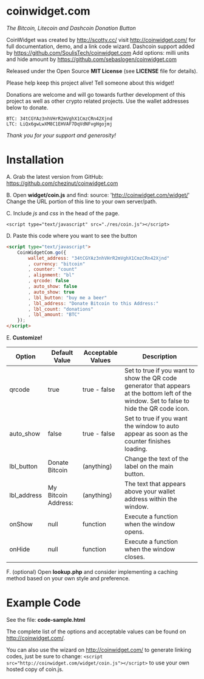 coinwidget.com
==============

*The Bitcoin, Litecoin and Dashcoin Donation Button*

CoinWidget was created by http://scotty.cc/ visit http://coinwidget.com/ for full documentation, demo, and a link code wizard.
Dashcoin support added by https://github.com/SoulisTech/coinwidget.com
Add options: milli units and hide amount by https://github.com/sebaslogen/coinwidget.com

Released under the Open Source **MIT License** (see **LICENSE** file for details).

Please help keep this project alive! Tell someone about this widget!

Donations are welcome and will go towards further development of this project as well as other crypto related projects. Use the wallet addresses below to donate.

	BTC: 34tCGYAz3nhVHrR2mVghX1CmzCRn42Xjnd
	LTC: LiQx6gwLwXM8C1EHVAF7DqVdNFvgHgojmj

*Thank you for your support and generosity!*


Installation
==============
A. Grab the latest version from GitHub: https://github.com/chezinut/coinwidget.com

B. Open **widget/coin.js** and find:
	source: 'http://coinwidget.com/widget/'
   Change the URL portion of this line to your own server/path.

C. Include *js* and *css* in the head of the page.

	<script type="text/javascript" src="./res/coin.js"></script>

D. Paste this code where you want to see the button

```html
<script type="text/javascript">
	CoinWidgetCom.go({
		wallet_address: "34tCGYAz3nhVHrR2mVghX1CmzCRn42Xjnd"
		, currency: "bitcoin"
		, counter: "count"
		, alignment: "bl"
		, qrcode: false
		, auto_show: false
		, auto_show: true
		, lbl_button: "buy me a beer"
		, lbl_address: "Donate Bitcoin to this Address:"
		, lbl_count: "donations"
		, lbl_amount: "BTC"
	});
</script>
```

E. __Customize!__

| Option      | Default Value         | Acceptable Values | Description                                                                                                                                 |
|-------------|-----------------------|-------------------|---------------------------------------------------------------------------------------------------------------------------------------------|
| qrcode      | true                  | true - false      | Set to true if you want to show the QR code generator that appears at the bottom left of the window. Set to false to hide the QR code icon. |
| auto_show   | false                 | true - false      | Set to true if you want the window to auto appear as soon as the counter finishes loading.                                                  |
| lbl_button  | Donate Bitcoin      | (anything)        | Change the text of the label on the main button.                                                                                            |
| lbl_address | My Bitcoin Address: | (anything)        | The text that appears above your wallet address within the window.                                                                          |
| onShow      | null                  | function          | Execute a function when the window opens.                                                                                                   |
| onHide      | null                  | function          | Execute a function when the window closes.                       

F. (optional) Open **lookup.php** and consider implementing a caching method based on your own style and preference.


Example Code
==============

See the file: **code-sample.html**

The complete list of the options and acceptable values can be found on http://coinwidget.com/.

You can also use the wizard on http://coinwidget.com/ to generate linking codes, just be sure to change: `<script src="http://coinwidget.com/widget/coin.js"></script>` to use your own hosted copy of coin.js.
